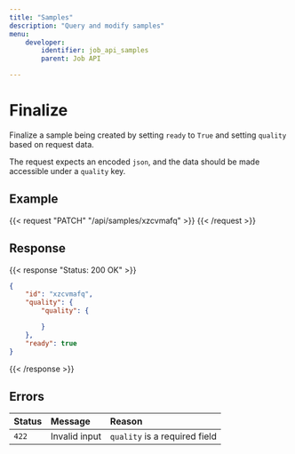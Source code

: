 ```yaml
---
title: "Samples"
description: "Query and modify samples"
menu:
    developer:
        identifier: job_api_samples
        parent: Job API

---
```


# Finalize

Finalize a sample being created by setting `ready` to `True` and setting `quality` based on request data.

The request expects an encoded `json`, and the data should be made accessible under a `quality` key.

## Example

{{< request "PATCH" "/api/samples/xzcvmafq" >}}
{{< /request >}}

## Response

{{< response "Status: 200 OK" >}}
```json
{
    "id": "xzcvmafq",
    "quality": {
        "quality": {

        }
    },
    "ready": true
}
```
{{< /response >}}

## Errors

| Status | Message                       | Reason        |
| :----- | :------------ | :---------------------------- |
| `422`  | Invalid input | `quality` is a required field |